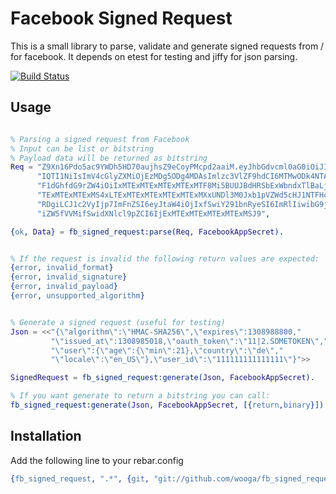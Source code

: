 # Facebook Signed Request

This is a small library to parse, validate and generate signed requests from /
for facebook. It depends on etest for testing and jiffy for json parsing.

[![Build Status](https://secure.travis-ci.org/wooga/fb_signed_request.png?branch=master)](http://travis-ci.org/wooga/fb_signed_request)

## Usage


```erlang

% Parsing a signed request from Facebook
% Input can be list or bitstring
% Payload data will be returned as bitstring
Req = "Z9Xn16Pdo5ac9YWDh5HD70aujhsZ9eCoyPMcpd2aaiM.eyJhbGdvcml0aG0iOiJITUFDLVN"
      "IQTI1NiIsImV4cGlyZXMiOjEzMDg5ODg4MDAsImlzc3VlZF9hdCI6MTMwODk4NTAxOCwib2"
      "F1dGhfdG9rZW4iOiIxMTExMTExMTExMTExMTF8Mi5BUUJBdHRSbExWbndxTlBaLjM2MDAuM"
      "TExMTExMTExMS4xLTExMTExMTExMTExMTExMXxUNDl3M0Jxb1pVZWd5cHJ1NTFHcmE3MGhF"
      "RDgiLCJ1c2VyIjp7ImFnZSI6eyJtaW4iOjIxfSwiY291bnRyeSI6ImRlIiwibG9jYWxlIjo"
      "iZW5fVVMifSwidXNlcl9pZCI6IjExMTExMTExMTExMTExMSJ9",

{ok, Data} = fb_signed_request:parse(Req, FacebookAppSecret).


% If the request is invalid the following return values are expected:
{error, invalid_format}
{error, invalid_signature}
{error, invalid_payload}
{error, unsupported_algorithm}


% Generate a signed request (useful for testing)
Json = <<"{\"algorithm\":\"HMAC-SHA256\",\"expires\":1308988800,"
         "\"issued_at\":1308985018,\"oauth_token\":\"11|2.SOMETOKEN\","
         "\"user\":{\"age\":{\"min\":21},\"country\":\"de\","
         "\"locale\":\"en_US\"},\"user_id\":\"111111111111111\"}">>

SignedRequest = fb_signed_request:generate(Json, FacebookAppSecret).

% If you want generate to return a bitstring you can call:
fb_signed_request:generate(Json, FacebookAppSecret, [{return,binary}]).
```

## Installation

Add the following line to your rebar.config

```erlang
{fb_signed_request, ".*", {git, "git://github.com/wooga/fb_signed_request.git"}}
```
